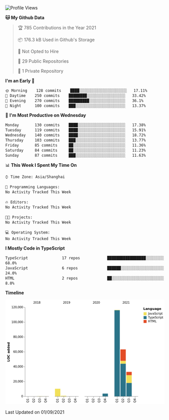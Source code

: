 <!--START_SECTION:waka-->
![Profile Views](http://img.shields.io/badge/Profile%20Views-3-blue)

**🐱 My Github Data** 

> 🏆 785 Contributions in the Year 2021
 > 
> 📦 176.3 kB Used in Github's Storage 
 > 
> 🚫 Not Opted to Hire
 > 
> 📜 29 Public Repositories 
 > 
> 🔑 1 Private Repository 
 > 
**I'm an Early 🐤** 

```text
🌞 Morning    128 commits    ████░░░░░░░░░░░░░░░░░░░░░   17.11% 
🌆 Daytime    250 commits    ████████░░░░░░░░░░░░░░░░░   33.42% 
🌃 Evening    270 commits    █████████░░░░░░░░░░░░░░░░   36.1% 
🌙 Night      100 commits    ███░░░░░░░░░░░░░░░░░░░░░░   13.37%

```
📅 **I'm Most Productive on Wednesday** 

```text
Monday       130 commits    ████░░░░░░░░░░░░░░░░░░░░░   17.38% 
Tuesday      119 commits    ████░░░░░░░░░░░░░░░░░░░░░   15.91% 
Wednesday    140 commits    ████░░░░░░░░░░░░░░░░░░░░░   18.72% 
Thursday     103 commits    ███░░░░░░░░░░░░░░░░░░░░░░   13.77% 
Friday       85 commits     ██░░░░░░░░░░░░░░░░░░░░░░░   11.36% 
Saturday     84 commits     ██░░░░░░░░░░░░░░░░░░░░░░░   11.23% 
Sunday       87 commits     ███░░░░░░░░░░░░░░░░░░░░░░   11.63%

```


📊 **This Week I Spent My Time On** 

```text
⌚︎ Time Zone: Asia/Shanghai

💬 Programming Languages: 
No Activity Tracked This Week

🔥 Editors: 
No Activity Tracked This Week

🐱‍💻 Projects: 
No Activity Tracked This Week

💻 Operating System: 
No Activity Tracked This Week

```

**I Mostly Code in TypeScript** 

```text
TypeScript               17 repos            █████████████████░░░░░░░░   68.0% 
JavaScript               6 repos             ██████░░░░░░░░░░░░░░░░░░░   24.0% 
HTML                     2 repos             ██░░░░░░░░░░░░░░░░░░░░░░░   8.0%

```


**Timeline**

![Chart not found](https://raw.githubusercontent.com/xdoer/xdoer/main/charts/bar_graph.png) 


 Last Updated on 01/09/2021
<!--END_SECTION:waka-->

